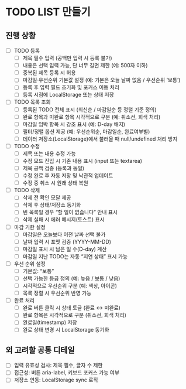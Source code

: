 # TODO LIST 만들기

## 진행 상황

- [ ] TODO 등록
  - [ ] 제목 필수 입력 (공백만 입력 시 등록 불가)
  - [ ] 내용은 선택 입력 가능, 단 너무 길면 제한 (예: 500자 이하)
  - [ ] 중복된 제목 등록 시 허용
  - [ ] 마감일·우선순위 기본값 설정 (예: 기본은 오늘 날짜 없음 / 우선순위 ‘보통’)
  - [ ] 등록 후 입력 필드 초기화 및 포커스 이동 처리
  - [ ] 등록 시점에 LocalStorage 또는 상태 저장
- [ ] TODO 목록 조회
  - [ ] 등록된 TODO 전체 표시 (최신순 / 마감일순 등 정렬 기준 정의)
  - [ ] 완료 항목과 미완료 항목 시각적으로 구분 (예: 취소선, 회색 처리)
  - [ ] 마감일 임박 항목 시 강조 표시 (예: D-day 배지)
  - [ ] 필터/정렬 옵션 제공 (예: 우선순위순, 마감일순, 완료여부별)
  - [ ] 데이터 저장소(LocalStorage)에서 불러올 때 null/undefined 처리 방지
- [ ] TODO 수정
  - [ ] 제목 또는 내용 수정 가능
  - [ ] 수정 모드 진입 시 기존 내용 표시 (input 또는 textarea)
  - [ ] 제목 공백 검증 (등록과 동일)
  - [ ] 수정 완료 후 자동 저장 및 낙관적 업데이트
  - [ ] 수정 중 취소 시 원래 상태 복원
- [ ] TODO 삭제
  - [ ] 삭제 전 확인 모달 제공
  - [ ] 삭제 후 상태/저장소 동기화
  - [ ] 빈 목록일 경우 “할 일이 없습니다” 안내 표시
  - [ ] 삭제 실패 시 에러 메시지(토스트) 표시
- [ ] 마감 기한 설정
  - [ ] 마감일은 오늘보다 이전 날짜 선택 불가
  - [ ] 날짜 입력 시 포맷 검증 (YYYY-MM-DD)
  - [ ] 마감일 표시 시 남은 일 수(D-day) 계산
  - [ ] 마감일 지난 TODO는 자동 “지연 상태” 표시 가능
- [ ] 우선 순위 설정
  - [ ] 기본값: “보통”
  - [ ] 선택 가능한 등급 정의 (예: 높음 / 보통 / 낮음)
  - [ ] 시각적으로 우선순위 구분 (예: 색상, 아이콘)
  - [ ] 목록 정렬 시 우선순위 반영 가능
- [ ] 완료 처리
  - [ ] 완료 버튼 클릭 시 상태 토글 (완료 ↔ 미완료)
  - [ ] 완료 항목은 시각적으로 구분 (취소선, 회색 처리)
  - [ ] 완료일(timestamp) 저장
  - [ ] 완료 상태 변경 시 LocalStorage 동기화

## 외 고려할 공통 디테일

- [ ] 입력 유효성 검사: 제목 필수, 글자 수 제한
- [ ] 접근성: 버튼 aria-label, 키보드 포커스 가능 여부
- [ ] 저장소 연동: LocalStorage sync 로직
